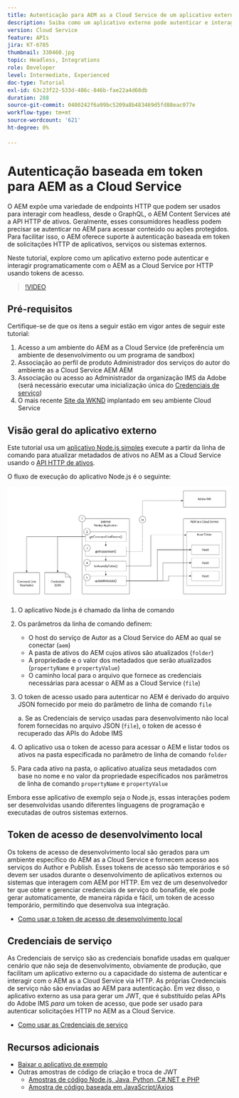 ```yaml
---
title: Autenticação para AEM as a Cloud Service de um aplicativo externo
description: Saiba como um aplicativo externo pode autenticar e interagir programaticamente com o AEM as a Cloud Service por HTTP usando Tokens de acesso de desenvolvimento local e Credenciais de serviço.
version: Cloud Service
feature: APIs
jira: KT-6785
thumbnail: 330460.jpg
topic: Headless, Integrations
role: Developer
level: Intermediate, Experienced
doc-type: Tutorial
exl-id: 63c23f22-533d-486c-846b-fae22a4d68db
duration: 288
source-git-commit: 0400242f6a99bc5209a8b483469d5fd88eac077e
workflow-type: tm+mt
source-wordcount: '621'
ht-degree: 0%

---
```


# Autenticação baseada em token para AEM as a Cloud Service

O AEM expõe uma variedade de endpoints HTTP que podem ser usados para interagir com headless, desde o GraphQL, o AEM Content Services até a API HTTP de ativos. Geralmente, esses consumidores headless podem precisar se autenticar no AEM para acessar conteúdo ou ações protegidos. Para facilitar isso, o AEM oferece suporte à autenticação baseada em token de solicitações HTTP de aplicativos, serviços ou sistemas externos.

Neste tutorial, explore como um aplicativo externo pode autenticar e interagir programaticamente com o AEM as a Cloud Service por HTTP usando tokens de acesso.

>[!VIDEO](https://video.tv.adobe.com/v/330460?quality=12&learn=on)

## Pré-requisitos

Certifique-se de que os itens a seguir estão em vigor antes de seguir este tutorial:

1. Acesso a um ambiente do AEM as a Cloud Service (de preferência um ambiente de desenvolvimento ou um programa de sandbox)
1. Associação ao perfil de produto Administrador dos serviços do autor do ambiente as a Cloud Service AEM AEM
1. Associação ou acesso ao Administrador da organização IMS da Adobe (será necessário executar uma inicialização única do [Credenciais de serviço](./service-credentials.md))
1. O mais recente [Site da WKND](https://github.com/adobe/aem-guides-wknd) implantado em seu ambiente Cloud Service

## Visão geral do aplicativo externo

Este tutorial usa um [aplicativo Node.js simples](./assets/aem-guides_token-authentication-external-application.zip) execute a partir da linha de comando para atualizar metadados de ativos no AEM as a Cloud Service usando o [API HTTP de ativos](https://experienceleague.adobe.com/docs/experience-manager-cloud-service/assets/admin/mac-api-assets.html).

O fluxo de execução do aplicativo Node.js é o seguinte:

![Aplicativo externo](./assets/overview/external-application.png)

1. O aplicativo Node.js é chamado da linha de comando
1. Os parâmetros da linha de comando definem:
   + O host do serviço de Autor as a Cloud Service do AEM ao qual se conectar (`aem`)
   + A pasta de ativos do AEM cujos ativos são atualizados (`folder`)
   + A propriedade e o valor dos metadados que serão atualizados (`propertyName` e `propertyValue`)
   + O caminho local para o arquivo que fornece as credenciais necessárias para acessar o AEM as a Cloud Service (`file`)
1. O token de acesso usado para autenticar no AEM é derivado do arquivo JSON fornecido por meio do parâmetro de linha de comando `file`

   a. Se as Credenciais de serviço usadas para desenvolvimento não local forem fornecidas no arquivo JSON (`file`), o token de acesso é recuperado das APIs do Adobe IMS
1. O aplicativo usa o token de acesso para acessar o AEM e listar todos os ativos na pasta especificada no parâmetro de linha de comando `folder`
1. Para cada ativo na pasta, o aplicativo atualiza seus metadados com base no nome e no valor da propriedade especificados nos parâmetros de linha de comando `propertyName` e `propertyValue`

Embora esse aplicativo de exemplo seja o Node.js, essas interações podem ser desenvolvidas usando diferentes linguagens de programação e executadas de outros sistemas externos.

## Token de acesso de desenvolvimento local

Os tokens de acesso de desenvolvimento local são gerados para um ambiente específico do AEM as a Cloud Service e fornecem acesso aos serviços do Author e Publish.  Esses tokens de acesso são temporários e só devem ser usados durante o desenvolvimento de aplicativos externos ou sistemas que interagem com AEM por HTTP. Em vez de um desenvolvedor ter que obter e gerenciar credenciais de serviço do bonafide, ele pode gerar automaticamente, de maneira rápida e fácil, um token de acesso temporário, permitindo que desenvolva sua integração.

+ [Como usar o token de acesso de desenvolvimento local](./local-development-access-token.md)

## Credenciais de serviço

As Credenciais de serviço são as credenciais bonafide usadas em qualquer cenário que não seja de desenvolvimento, obviamente de produção, que facilitam um aplicativo externo ou a capacidade do sistema de autenticar e interagir com o AEM as a Cloud Service via HTTP. As próprias Credenciais de serviço não são enviadas ao AEM para autenticação. Em vez disso, o aplicativo externo as usa para gerar um JWT, que é substituído pelas APIs do Adobe IMS _para_ um token de acesso, que pode ser usado para autenticar solicitações HTTP no AEM as a Cloud Service.

+ [Como usar as Credenciais de serviço](./service-credentials.md)

## Recursos adicionais

+ [Baixar o aplicativo de exemplo](./assets/aem-guides_token-authentication-external-application.zip)
+ Outras amostras de código de criação e troca de JWT
   + [Amostras de código Node.js, Java, Python, C#.NET e PHP](https://developer.adobe.com/developer-console/docs/guides/authentication/JWT/samples/)
   + [Amostra de código baseada em JavaScript/Axios](https://github.com/adobe/aemcs-api-client-lib)
